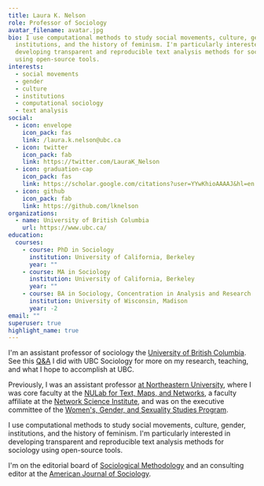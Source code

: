 ```yaml
---
title: Laura K. Nelson
role: Professor of Sociology
avatar_filename: avatar.jpg
bio: I use computational methods to study social movements, culture, gender,
  institutions, and the history of feminism. I'm particularly interested in
  developing transparent and reproducible text analysis methods for sociology
  using open-source tools.
interests:
  - social movements
  - gender
  - culture
  - institutions
  - computational sociology
  - text analysis
social:
  - icon: envelope
    icon_pack: fas
    link: /laura.k.nelson@ubc.ca
  - icon: twitter
    icon_pack: fab
    link: https://twitter.com/LauraK_Nelson
  - icon: graduation-cap
    icon_pack: fas
    link: https://scholar.google.com/citations?user=YYwKhioAAAAJ&hl=en
  - icon: github
    icon_pack: fab
    link: https://github.com/lknelson
organizations:
  - name: University of British Columbia
    url: https://www.ubc.ca/
education:
  courses:
    - course: PhD in Sociology
      institution: University of California, Berkeley
      year: ""
    - course: MA in Sociology
      institution: University of California, Berkeley
      year: ""
    - course: BA in Sociology, Concentration in Analysis and Research
      institution: University of Wisconsin, Madison
      year: -2
email: ""
superuser: true
highlight_name: true
---
```

I'm an assistant professor of sociology the [University of British Columbia](https://sociology.ubc.ca/profile/laura-nelson/). See this [Q&A](https://sociology.ubc.ca/news/qa-with-newly-appointed-assistant-professor-dr-laura-nelson/) I did with UBC Sociology for more on my research, teaching, and what I hope to accomplish at UBC.

Previously, I was an assistant professor [at Northeastern University](https://www.northeastern.edu/cssh/), where I was core faculty at the [NULab for Text, Maps, and Networks](https://web.northeastern.edu/nulab/), a faculty affiliate at the [Network Science Institute](https://www.networkscienceinstitute.org/), and was on the executive committee of the [Women's, Gender, and Sexuality Studies Program](https://cssh.northeastern.edu/wgss/).

I use computational methods to study social movements, culture, gender, institutions, and the history of feminism. I'm particularly interested in developing transparent and reproducible text analysis methods for sociology using open-source tools.

I'm on the editorial board of [Sociological Methodology](http://www.asanet.org/research-and-publications/journals/sociological-methodology) and an consulting editor at the [American Journal of Sociology](https://www.journals.uchicago.edu/toc/ajs/current).
